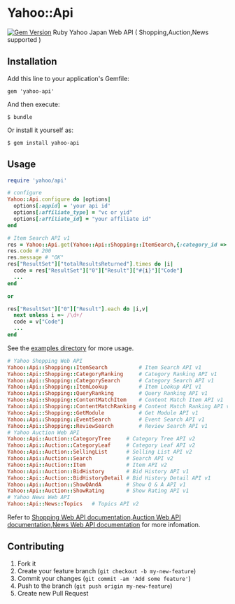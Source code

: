 # Yahoo::Api

[![Gem Version](https://badge.fury.io/rb/yahoo-api.png)](http://badge.fury.io/rb/yahoo-api)
Ruby Yahoo Japan Web API ( Shopping,Auction,News supported ) 

## Installation

Add this line to your application's Gemfile:

    gem 'yahoo-api'

And then execute:

    $ bundle

Or install it yourself as:

    $ gem install yahoo-api

## Usage

```ruby
require 'yahoo/api'

# configure
Yahoo::Api.configure do |options|
  options[:appid] = 'your api id'
  options[:affiliate_type] = "vc or yid"
  options[:affiliate_id] = "your affiliate id"
end

# Item Search API v1
res = Yahoo::Api.get(Yahoo::Api::Shopping::ItemSearch,{:category_id => "13457"})
res.code # 200
res.message # "OK"
res["ResultSet"]["totalResultsReturned"].times do |i|
  code = res["ResultSet"]["0"]["Result"]["#{i}"]["Code"]
  ...
end

or

res["ResultSet"]["0"]["Result"].each do |i,v|
  next unless i =~ /\d+/
  code = v["Code"]
  ...
end
```

See the [examples directory](https://github.com/shoprev/yahoo-api/tree/master/example) for more usage.

```ruby
# Yahoo Shopping Web API
Yahoo::Api::Shopping::ItemSearch          # Item Search API v1
Yahoo::Api::Shopping::CategoryRanking     # Category Ranking API v1
Yahoo::Api::Shopping::CategorySearch      # Category Search API v1
Yahoo::Api::Shopping::ItemLookup          # Item Lookup API v1 
Yahoo::Api::Shopping::QueryRanking        # Query Ranking API v1
Yahoo::Api::Shopping::ContentMatchItem    # Content Match Item API v1 
Yahoo::Api::Shopping::ContentMatchRanking # Content Match Ranking API v1
Yahoo::Api::Shopping::GetModule           # Get Module API v1
Yahoo::Api::Shopping::EventSearch         # Event Search API v1
Yahoo::Api::Shopping::ReviewSearch        # Review Search API v1
# Yahoo Auction Web API
Yahoo::Api::Auction::CategoryTree     # Category Tree API v2
Yahoo::Api::Auction::CategoryLeaf     # Category Leaf API v2
Yahoo::Api::Auction::SellingList      # Selling List API v2
Yahoo::Api::Auction::Search           # Search API v2
Yahoo::Api::Auction::Item             # Item API v2
Yahoo::Api::Auction::BidHistory       # Bid History API v1
Yahoo::Api::Auction::BidHistoryDetail # Bid History Detail API v1
Yahoo::Api::Auction::ShowQAndA        # Show Q & A API v1
Yahoo::Api::Auction::ShowRating       # Show Rating API v1
# Yahoo News Web API
Yahoo::Api::News::Topics   # Topics API v2
```

Refer to [Shopping Web API documentation](http://developer.yahoo.co.jp/webapi/shopping/),[Auction Web API documentation](http://developer.yahoo.co.jp/webapi/auctions/),[News Web API documentation](http://developer.yahoo.co.jp/webapi/news/) for more infomation.

## Contributing

1. Fork it
2. Create your feature branch (`git checkout -b my-new-feature`)
3. Commit your changes (`git commit -am 'Add some feature'`)
4. Push to the branch (`git push origin my-new-feature`)
5. Create new Pull Request
